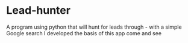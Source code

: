 # Lead-hunter
A program using python that will hunt for leads through - with a simple Google search I developed the basis of this app come and see
